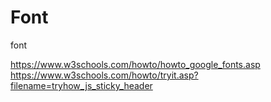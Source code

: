 # Font
font


https://www.w3schools.com/howto/howto_google_fonts.asp
https://www.w3schools.com/howto/tryit.asp?filename=tryhow_js_sticky_header
